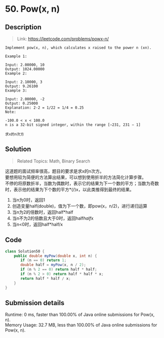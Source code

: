 # 50. Pow(x, n)

## Description

> Link: https://leetcode.com/problems/powx-n/

```
Implement pow(x, n), which calculates x raised to the power n (xn).

Example 1:

Input: 2.00000, 10
Output: 1024.00000
Example 2:

Input: 2.10000, 3
Output: 9.26100
Example 3:

Input: 2.00000, -2
Output: 0.25000
Explanation: 2-2 = 1/22 = 1/4 = 0.25
Note:

-100.0 < x < 100.0
n is a 32-bit signed integer, within the range [−231, 231 − 1]

求x的n次方

```


## Solution

> Related Topics: Math, Binary Search

这道题的面试频率很高，题目的要求是求x的n次方。<br>
要想用较为简便的方法算出结果，可以想到使用折半的方法简化计算步骤。<br>
不停的将原数折半，当数为偶数时，表示它的结果为下一个数的平方；当数为奇数时，表示他的结果为下个数的平方*(/)x，以此类推得到最终的结果。<br>
1) 当n为0时，返回1
2) 创造变量half(double)，值为下一个数，即pow(x，n/2)，进行递归运算
3) 当n为2的倍数时，返回half*half
4) 当n不为2的倍数且大于0时，返回half*half*x
5) 当n<0时，返回half*half/x


## Code

```java
class Solution50 {
    public double myPow(double x, int n) {
       if (n == 0) return 1;
       double half = myPow(x, n / 2);
       if (n % 2 == 0) return half * half;
       if (n % 2 > 0) return half * half * x;
       return half * half / x;
    }
}
```


## Submission details
Runtime: 0 ms, faster than 100.00% of Java online submissions for Pow(x, n).<br>
Memory Usage: 32.7 MB, less than 100.00% of Java online submissions for Pow(x, n).
